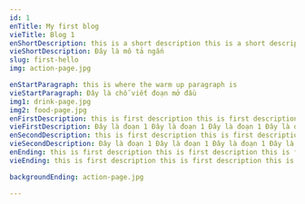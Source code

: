 ```yaml
---
id: 1
enTitle: My first blog
vieTitle: Blog 1
enShortDescription: this is a short description this is a short description this is a short description this is a short description this is a short description
vieShortDescription: Đây là mô tả ngắn
slug: first-hello 
img: action-page.jpg

enStartParagraph: this is where the warm up paragraph is
vieStartParagraph: Đây là chỗ viết đoạn mở đầu
img1: drink-page.jpg
img2: food-page.jpg
enFirstDescription: this is first description this is first description this is first description this is first description this is first description this is first description this is first description this is first description this is first description this is first description this is first description this is first description this is first description this is first description this is first description this is first description this is first description this is first description this is first description this is first descriptionthis is first descriptionthis is first descriptionthis is first description this is first description this is first description this is first description this is first description this is first description this is first description this is first description this is first description this is first description this is first description this is first description this is first description this is first description this is first description this is first description this is first description this is first description this is first description this is first description this is first description this is first descriptionthis is first descriptionthis is first descriptionthis is first description this is first description
vieFirstDescription: Đây là đoạn 1 Đây là đoạn 1 Đây là đoạn 1 Đây là đoạn 1 Đây là đoạn 1 Đây là đoạn 1 Đây là đoạn 1 Đây là đoạn 1 Đây là đoạn 1 Đây là đoạn 1Đây là đoạn 1 Đây là đoạn 1  Đây là đoạn 1 Đây là đoạn 1 Đây là đoạn 1 Đây là đoạn 1 Đây là đoạn 1 Đây là đoạn 1  Đây là đoạn 1 Đây là đoạn 1 Đây là đoạn 1 Đây là đoạn 1 Đây là đoạn 1 Đây là đoạn 1 Đây là đoạn 1  Đây là đoạn 1 Đây là đoạn 1  Đây là đoạn 1  Đây là đoạn 1 Đây là đoạn 1  Đây là đoạn 1  Đây là đoạn 1 Đây là đoạn 1 Đây là đoạn 1 Đây là đoạn 1 Đây là đoạn 1 Đây là đoạn 1 Đây là đoạn 1 Đây là đoạn 1 Đây là đoạn 1 Đây là đoạn 1Đây là đoạn 1 Đây là đoạn 1  Đây là đoạn 1 Đây là đoạn 1 Đây là đoạn 1 Đây là đoạn 1 Đây là đoạn 1 Đây là đoạn 1  Đây là đoạn 1 Đây là đoạn 1 Đây là đoạn 1 Đây là đoạn 1 Đây là đoạn 1 Đây là đoạn 1 Đây là đoạn 1  Đây là đoạn 1 Đây là đoạn 1  Đây là đoạn 1  Đây là đoạn 1 Đây là đoạn 1  Đây là đoạn 1 
enSecondDescription: this is first description this is first description this is first description this is first description this is first description this is first description this is first description this is first description this is first description this is first description this is first description this is first description this is first description this is first description this is first description this is first description this is first description this is first description this is first description this is first descriptionthis is first descriptionthis is first descriptionthis is first description this is first description
vieSecondDescription: Đây là đoạn 1 Đây là đoạn 1 Đây là đoạn 1 Đây là đoạn 1 Đây là đoạn 1 Đây là đoạn 1 Đây là đoạn 1 Đây là đoạn 1 Đây là đoạn 1 Đây là đoạn 1Đây là đoạn 1 Đây là đoạn 1  Đây là đoạn 1 Đây là đoạn 1 Đây là đoạn 1 Đây là đoạn 1 Đây là đoạn 1 Đây là đoạn 1  Đây là đoạn 1 Đây là đoạn 1 Đây là đoạn 1 Đây là đoạn 1 Đây là đoạn 1 Đây là đoạn 1 Đây là đoạn 1  Đây là đoạn 1 Đây là đoạn 1  Đây là đoạn 1  Đây là đoạn 1 Đây là đoạn 1  Đây là đoạn 1 
enEnding: this is first description this is first description this is first description this is first description this is first description this is first description this is first description this is first description this is first description this is first description this is first description this is first description this is first description this is first description this is first description this is first description this is first description this is first description this is first description this is first descriptionthis is first descriptionthis is first descriptionthis is first description this is first description
vieEnding: this is first description this is first description this is first description this is first description this is first description this is first description this is first description this is first description this is first description this is first description this is first description this is first description this is first description this is first description this is first description this is first description this is first description this is first description this is first description this is first descriptionthis is first descriptionthis is first descriptionthis is first description this is first description

backgroundEnding: action-page.jpg

---
```



